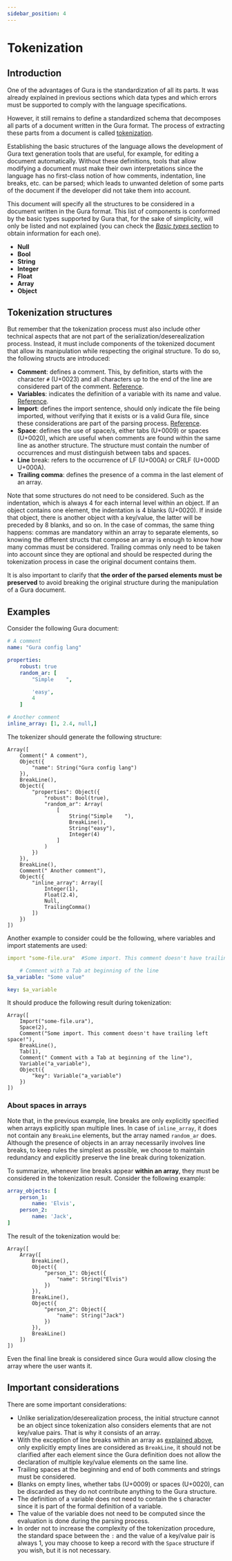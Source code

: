 ```yaml
---
sidebar_position: 4
---
```


# Tokenization


## Introduction

One of the advantages of Gura is the standardization of all its parts. It was already explained in previous sections which data types and which errors must be supported to comply with the language specifications.

However, it still remains to define a standardized schema that decomposes all parts of a document written in the Gura format. The process of extracting these parts from a document is called [tokenization][tokenization-wiki].

Establishing the basic structures of the language allows the development of Gura text generation tools that are useful, for example, for editing a document automatically. Without these definitions, tools that allow modifying a document must make their own interpretations since the language has no first-class notion of how comments, indentation, line breaks, etc. can be parsed; which leads to unwanted deletion of some parts of the document if the developer did not take them into account.

This document will specify all the structures to be considered in a document written in the Gura format. This list of components is conformed by the basic types supported by Gura that, for the sake of simplicity, will only be listed and not explained (you can check the [*Basic types* section][parsing-section] to obtain information for each one).

- **Null**
- **Bool**
- **String**
- **Integer**
- **Float**
- **Array**
- **Object**


## Tokenization structures

But remember that the tokenization process must also include other technical aspects that are not part of the serialization/deserealization process. Instead, it must include components of the tokenized document that allow its manipulation while respecting the original structure. To do so, the following structs are introduced:

- **Comment**: defines a comment. This, by definition, starts with the character `#` (U+0023) and all characters up to the end of the line are considered part of the comment. [Reference][comment-reference].
- **Variables**: indicates the definition of a variable with its name and value. [Reference][variables-reference].
- **Import**: defines the import sentence, should only indicate the file being imported, without verifying that it exists or is a valid Gura file, since these considerations are part of the parsing process. [Reference][imports-reference].
- **Space**: defines the use of space/s, either tabs (U+0009) or spaces (U+0020), which are useful when comments are found within the same line as another structure. The structure must contain the number of occurrences and must distinguish between tabs and spaces.
- **Line** break: refers to the occurrence of LF (U+000A) or CRLF (U+000D U+000A).
- **Trailing comma**: defines the presence of a comma in the last element of an array.

Note that some structures do not need to be considered. Such as the indentation, which is always 4 for each internal level within an object. If an object contains one element, the indentation is 4 blanks (U+0020). If inside that object, there is another object with a key/value, the latter will be preceded by 8 blanks, and so on. In the case of commas, the same thing happens: commas are mandatory within an array to separate elements, so knowing the different structs that compose an array is enough to know how many commas must be considered. Trailing commas only need to be taken into account since they are optional and should be respected during the tokenization process in case the original document contains them.

It is also important to clarify that **the order of the parsed elements must be preserved** to avoid breaking the original structure during the manipulation of a Gura document.


## Examples

Consider the following Gura document:

```yaml
# A comment
name: "Gura config lang"

properties:
    robust: true
    random_ar: [
        "Simple    ",

        'easy',
        4
    ]

# Another comment
inline_array: [1, 2.4, null,]
```

The tokenizer should generate the following structure:

```
Array([
    Comment(" A comment"),
    Object({
        "name": String("Gura config lang")
    }),
    BreakLine(),
    Object({
        "properties": Object({
            "robust": Bool(true),
            "random_ar": Array(
                [
                    String("Simple    "),
                    BreakLine(),
                    String("easy"),
                    Integer(4)
                ]
            )
        })
    }),
    BreakLine(),
    Comment(" Another comment"),
    Object({
        "inline_array": Array([
            Integer(1),
            Float(2.4),
            Null,
            TrailingComma()
        ])
    })
])
```

Another example to consider could be the following, where variables and import statements are used:

```yaml
import "some-file.ura"  #Some import. This comment doesn't have trailing left space!

	# Comment with a Tab at beginning of the line
$a_variable: "Some value"

key: $a_variable
```

It should produce the following result during tokenization:

```
Array([
	Import("some-file.ura"),
	Space(2),
	Comment("Some import. This comment doesn't have trailing left space!"),
	BreakLine(),
	Tab(1),
	Comment(" Comment with a Tab at beginning of the line"),
	Variable("a_variable"),
	Object({
		"key": Variable("a_variable")
	})
])
```


### About spaces in arrays

Note that, in the previous example, line breaks are only explicitly specified when arrays explicitly span multiple lines. In case of `inline_array`, it does not contain any `BreakLine` elements, but the array named `random_ar` does. Although the presence of objects in an array necessarily involves line breaks, to keep rules the simplest as possible, we choose to maintain redundancy and explicitly preserve the line break during tokenization.

To summarize, whenever line breaks appear **within an array**, they must be considered in the tokenization result. Consider the following example:

```yaml
array_objects: [
    person_1:
        name: 'Elvis',
    person_2:
        name: 'Jack',
]
```

The result of the tokenization would be:

```
Array([
    Array([
        BreakLine(),
        Object({
            "person_1": Object({
                "name": String("Elvis")
            })
        }),
        BreakLine(),
        Object({
            "person_2": Object({
                "name": String("Jack")
            })
        }),
        BreakLine()
    ])
])
```

Even the final line break is considered since Gura would allow closing the array where the user wants it.


## Important considerations

There are some important considerations:
- Unlike serialization/deserealization process, the initial structure cannot be an object since tokenization also considers elements that are not key/value pairs. That is why it consists of an array.
- With the exception of line breaks within an array as [explained above](#about-spaces-in-arrays), only explicitly empty lines are considered as `BreakLine`, it should not be clarified after each element since the Gura definition does not allow the declaration of multiple key/value elements on the same line.
- Trailing spaces at the beginning and end of both comments and strings must be considered.
- Blanks on empty lines, whether tabs (U+0009) or spaces (U+0020), can be discarded as they do not contribute anything to the Gura structure.
- The definition of a variable does not need to contain the `$` character since it is part of the formal definition of a variable.
- The value of the variable does not need to be computed since the evaluation is done during the parsing process.
- In order not to increase the complexity of the tokenization procedure, the standard space between the `:` and the value of a key/value pair is always 1, you may choose to keep a record with the `Space` structure if you wish, but it is not necessary.


[parsing-section]: /docs/Developers/parsing#basic-types
[comment-reference]: /docs/spec#comment
[variables-reference]: /docs/spec#variables
[imports-reference]: /docs/spec#imports
[tokenization-wiki]: https://en.wikipedia.org/wiki/Lexical_analysis
